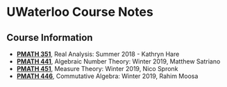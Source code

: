 # UWaterloo Course Notes
## Course Information
- [**PMATH 351**](pmath_351_notes.pdf), Real Analysis: Summer 2018 - Kathryn Hare
- [**PMATH 441**](pmath_441_notes.pdf), Algebraic Number Theory: Winter 2019, Matthew Satriano
- [**PMATH 451**](pmath_451_notes.pdf), Measure Theory: Winter 2019, Nico Spronk
- [**PMATH 446**](pmath_446_notes.pdf), Commutative Algebra: Winter 2019, Rahim Moosa

